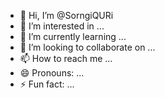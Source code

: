 - 👋 Hi, I’m @SorngiQURi
- 👀 I’m interested in ...
- 🌱 I’m currently learning ...
- 💞️ I’m looking to collaborate on ...
- 📫 How to reach me ...
- 😄 Pronouns: ...
- ⚡ Fun fact: ...

<!---
SorngiQURi/SorngiQURi is a ✨ special ✨ repository because its `README.md` (this file) appears on your GitHub profile.
You can click the Preview link to take a look at your changes.
--->
